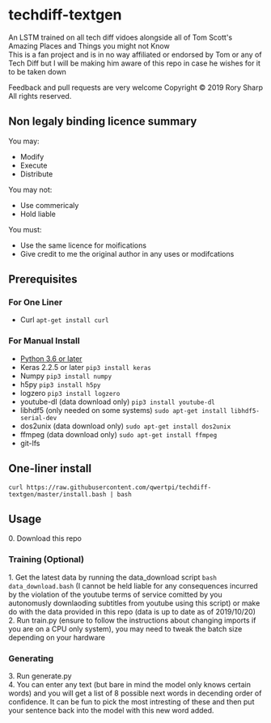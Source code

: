 # techdiff-textgen
An LSTM trained on all tech diff vidoes alongside all of Tom Scott's Amazing Places and Things you might not Know  
This is a fan project and is in no way affiliated or endorsed by Tom or any of Tech Diff but I will be making him aware of this repo in case he wishes for it to be taken down

Feedback and pull requests are very welcome 
Copyright © 2019  Rory Sharp All rights reserved.  
## Non legaly binding licence summary
You may:
* Modify
* Execute
* Distribute

You may not:
* Use commericaly
* Hold liable

You must:
* Use the same licence for moifications
* Give credit to me the original author in any uses or modifcations

## Prerequisites
### For One Liner
* Curl `apt-get install curl`
### For Manual Install
* [Python 3.6 or later](https://www.python.org/downloads/)
* Keras 2.2.5 or later `pip3 install keras`
* Numpy `pip3 install numpy`
* h5py `pip3 install h5py`
* logzero `pip3 install logzero`
* youtube-dl (data download only) `pip3 install youtube-dl`
* libhdf5 (only needed on some systems) `sudo apt-get install libhdf5-serial-dev`
* dos2unix (data download only) `sudo apt-get install dos2unix`
* ffmpeg (data download only) `sudo apt-get install ffmpeg`
* git-lfs
## One-liner install
`curl https://raw.githubusercontent.com/qwertpi/techdiff-textgen/master/install.bash | bash`
## Usage
0\. Download this repo  
### Training (Optional)
1\. Get the latest data by running the data_download script `bash data_download.bash` (I cannot be held liable for any consequences incurred by the violation of the youtube terms of service comitted by you autonomusly downlaoding subtitles from youtube using this script) or make do with the data provided in this repo (data is up to date as of 2019/10/20)  
2\. Run train.py (ensure to follow the instructions about changing imports if you are on a CPU only system), you may need to tweak the batch size depending on your hardware  
### Generating
3\. Run generate.py  
4\. You can enter any text (but bare in mind the model only knows certain words) and you will get a list of 8 possible next words in decending order of confidence. It can be fun to pick the most intresting of these and then put your sentence back into the model with this new word added.  
